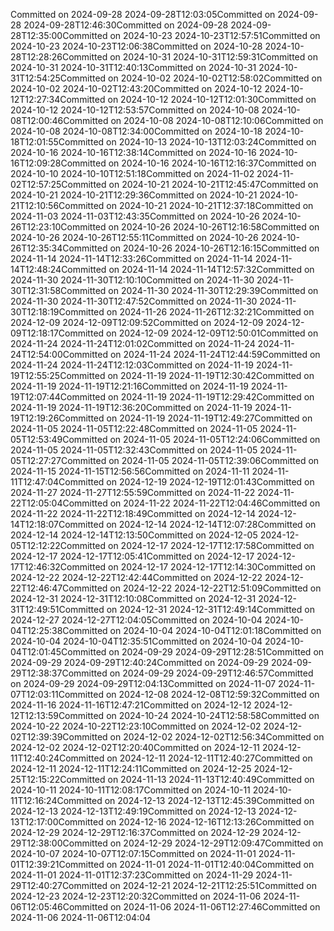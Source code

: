 Committed on 2024-09-28 2024-09-28T12:03:05Committed on 2024-09-28 2024-09-28T12:46:30Committed on 2024-09-28 2024-09-28T12:35:00Committed on 2024-10-23 2024-10-23T12:57:51Committed on 2024-10-23 2024-10-23T12:06:38Committed on 2024-10-28 2024-10-28T12:28:26Committed on 2024-10-31 2024-10-31T12:59:31Committed on 2024-10-31 2024-10-31T12:40:13Committed on 2024-10-31 2024-10-31T12:54:25Committed on 2024-10-02 2024-10-02T12:58:02Committed on 2024-10-02 2024-10-02T12:43:20Committed on 2024-10-12 2024-10-12T12:27:34Committed on 2024-10-12 2024-10-12T12:01:30Committed on 2024-10-12 2024-10-12T12:53:57Committed on 2024-10-08 2024-10-08T12:00:46Committed on 2024-10-08 2024-10-08T12:10:06Committed on 2024-10-08 2024-10-08T12:34:00Committed on 2024-10-18 2024-10-18T12:01:55Committed on 2024-10-13 2024-10-13T12:03:24Committed on 2024-10-16 2024-10-16T12:38:14Committed on 2024-10-16 2024-10-16T12:09:28Committed on 2024-10-16 2024-10-16T12:16:37Committed on 2024-10-10 2024-10-10T12:51:18Committed on 2024-11-02 2024-11-02T12:57:25Committed on 2024-10-21 2024-10-21T12:45:47Committed on 2024-10-21 2024-10-21T12:29:36Committed on 2024-10-21 2024-10-21T12:10:56Committed on 2024-10-21 2024-10-21T12:37:18Committed on 2024-11-03 2024-11-03T12:43:35Committed on 2024-10-26 2024-10-26T12:23:10Committed on 2024-10-26 2024-10-26T12:16:58Committed on 2024-10-26 2024-10-26T12:55:11Committed on 2024-10-26 2024-10-26T12:35:34Committed on 2024-10-26 2024-10-26T12:16:15Committed on 2024-11-14 2024-11-14T12:33:26Committed on 2024-11-14 2024-11-14T12:48:24Committed on 2024-11-14 2024-11-14T12:57:32Committed on 2024-11-30 2024-11-30T12:10:10Committed on 2024-11-30 2024-11-30T12:31:58Committed on 2024-11-30 2024-11-30T12:29:39Committed on 2024-11-30 2024-11-30T12:47:52Committed on 2024-11-30 2024-11-30T12:18:19Committed on 2024-11-26 2024-11-26T12:32:21Committed on 2024-12-09 2024-12-09T12:09:52Committed on 2024-12-09 2024-12-09T12:18:17Committed on 2024-12-09 2024-12-09T12:50:01Committed on 2024-11-24 2024-11-24T12:01:02Committed on 2024-11-24 2024-11-24T12:54:00Committed on 2024-11-24 2024-11-24T12:44:59Committed on 2024-11-24 2024-11-24T12:12:03Committed on 2024-11-19 2024-11-19T12:55:25Committed on 2024-11-19 2024-11-19T12:30:42Committed on 2024-11-19 2024-11-19T12:21:16Committed on 2024-11-19 2024-11-19T12:07:44Committed on 2024-11-19 2024-11-19T12:29:42Committed on 2024-11-19 2024-11-19T12:36:20Committed on 2024-11-19 2024-11-19T12:19:26Committed on 2024-11-19 2024-11-19T12:49:27Committed on 2024-11-05 2024-11-05T12:22:48Committed on 2024-11-05 2024-11-05T12:53:49Committed on 2024-11-05 2024-11-05T12:24:06Committed on 2024-11-05 2024-11-05T12:32:43Committed on 2024-11-05 2024-11-05T12:27:27Committed on 2024-11-05 2024-11-05T12:39:06Committed on 2024-11-15 2024-11-15T12:56:56Committed on 2024-11-11 2024-11-11T12:47:04Committed on 2024-12-19 2024-12-19T12:01:43Committed on 2024-11-27 2024-11-27T12:55:59Committed on 2024-11-22 2024-11-22T12:05:04Committed on 2024-11-22 2024-11-22T12:04:46Committed on 2024-11-22 2024-11-22T12:18:49Committed on 2024-12-14 2024-12-14T12:18:07Committed on 2024-12-14 2024-12-14T12:07:28Committed on 2024-12-14 2024-12-14T12:13:50Committed on 2024-12-05 2024-12-05T12:12:22Committed on 2024-12-17 2024-12-17T12:17:58Committed on 2024-12-17 2024-12-17T12:05:41Committed on 2024-12-17 2024-12-17T12:46:32Committed on 2024-12-17 2024-12-17T12:14:30Committed on 2024-12-22 2024-12-22T12:42:44Committed on 2024-12-22 2024-12-22T12:46:47Committed on 2024-12-22 2024-12-22T12:51:09Committed on 2024-12-31 2024-12-31T12:10:08Committed on 2024-12-31 2024-12-31T12:49:51Committed on 2024-12-31 2024-12-31T12:49:14Committed on 2024-12-27 2024-12-27T12:04:05Committed on 2024-10-04 2024-10-04T12:25:38Committed on 2024-10-04 2024-10-04T12:01:18Committed on 2024-10-04 2024-10-04T12:35:51Committed on 2024-10-04 2024-10-04T12:01:45Committed on 2024-09-29 2024-09-29T12:28:51Committed on 2024-09-29 2024-09-29T12:40:24Committed on 2024-09-29 2024-09-29T12:38:37Committed on 2024-09-29 2024-09-29T12:46:57Committed on 2024-09-29 2024-09-29T12:04:13Committed on 2024-11-07 2024-11-07T12:03:11Committed on 2024-12-08 2024-12-08T12:59:32Committed on 2024-11-16 2024-11-16T12:47:21Committed on 2024-12-12 2024-12-12T12:13:59Committed on 2024-10-24 2024-10-24T12:58:58Committed on 2024-10-22 2024-10-22T12:23:10Committed on 2024-12-02 2024-12-02T12:39:39Committed on 2024-12-02 2024-12-02T12:56:34Committed on 2024-12-02 2024-12-02T12:20:40Committed on 2024-12-11 2024-12-11T12:40:24Committed on 2024-12-11 2024-12-11T12:40:27Committed on 2024-12-11 2024-12-11T12:24:11Committed on 2024-12-25 2024-12-25T12:15:22Committed on 2024-11-13 2024-11-13T12:40:49Committed on 2024-10-11 2024-10-11T12:08:17Committed on 2024-10-11 2024-10-11T12:16:24Committed on 2024-12-13 2024-12-13T12:45:39Committed on 2024-12-13 2024-12-13T12:49:19Committed on 2024-12-13 2024-12-13T12:17:00Committed on 2024-12-16 2024-12-16T12:13:26Committed on 2024-12-29 2024-12-29T12:16:37Committed on 2024-12-29 2024-12-29T12:38:00Committed on 2024-12-29 2024-12-29T12:09:47Committed on 2024-10-07 2024-10-07T12:07:15Committed on 2024-11-01 2024-11-01T12:39:21Committed on 2024-11-01 2024-11-01T12:40:04Committed on 2024-11-01 2024-11-01T12:37:23Committed on 2024-11-29 2024-11-29T12:40:27Committed on 2024-12-21 2024-12-21T12:25:51Committed on 2024-12-23 2024-12-23T12:20:32Committed on 2024-11-06 2024-11-06T12:05:46Committed on 2024-11-06 2024-11-06T12:27:46Committed on 2024-11-06 2024-11-06T12:04:04